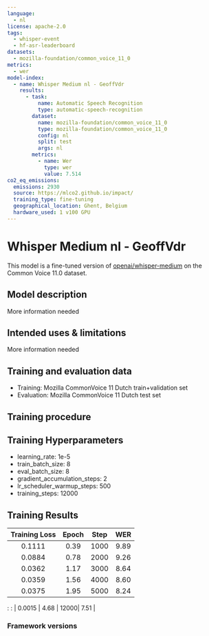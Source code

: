 ```yaml
---
language:
  - nl
license: apache-2.0
tags:
  - whisper-event
  - hf-asr-leaderboard
datasets:
  - mozilla-foundation/common_voice_11_0
metrics:
  - wer
model-index:
  - name: Whisper Medium nl - GeoffVdr
    results:
      - task:
          name: Automatic Speech Recognition
          type: automatic-speech-recognition
        dataset:
          name: mozilla-foundation/common_voice_11_0
          type: mozilla-foundation/common_voice_11_0
          config: nl
          split: test
          args: nl
        metrics:
          - name: Wer
            type: wer
            value: 7.514
co2_eq_emissions:
  emissions: 2930
  source: https://mlco2.github.io/impact/
  training_type: fine-tuning
  geographical_location: Ghent, Belgium
  hardware_used: 1 v100 GPU
---
```


# Whisper Medium nl - GeoffVdr

This model is a fine-tuned version of [openai/whisper-medium](https://huggingface.co/openai/whisper-medium) on the Common Voice 11.0 dataset.

## Model description
More information needed
## Intended uses & limitations
More information needed
## Training and evaluation data
- Training: Mozilla CommonVoice 11 Dutch train+validation set
- Evaluation: Mozilla CommonVoice 11 Dutch test set
## Training procedure

## Training Hyperparameters
- learning_rate: 1e-5
- train_batch_size: 8
- eval_batch_size: 8
- gradient_accumulation_steps: 2
- lr_scheduler_warmup_steps: 500
- training_steps: 12000

## Training Results

| Training Loss | Epoch | Step | WER  |
|:-------------:|:-----:|:----:|:----:|
| 0.1111        | 0.39  | 1000 | 9.89 |
| 0.0884        | 0.78  | 2000 | 9.26 |
| 0.0362        | 1.17  | 3000 | 8.64 |
| 0.0359        | 1.56  | 4000 | 8.60 |
| 0.0375        | 1.95  | 5000 | 8.24 |
:
:
| 0.0015        | 4.68  | 12000| 7.51 |


### Framework versions